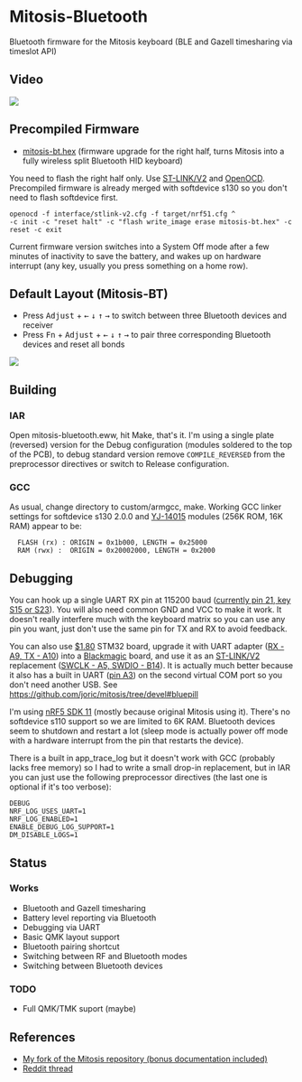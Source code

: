 # Mitosis-Bluetooth

Bluetooth firmware for the Mitosis keyboard (BLE and Gazell timesharing via timeslot API)

## Video

[![](http://img.youtube.com/vi/Qv22OyWb81g/0.jpg)](https://youtu.be/Qv22OyWb81g)

## Precompiled Firmware

* [mitosis-bt.hex] (firmware upgrade for the right half, turns Mitosis into a fully wireless split Bluetooth HID keyboard)

You need to flash the right half only.
Use [ST-LINK/V2] and [OpenOCD].
Precompiled firmware is already merged with softdevice s130 so you don't need to flash softdevice first.

```
openocd -f interface/stlink-v2.cfg -f target/nrf51.cfg ^
-c init -c "reset halt" -c "flash write_image erase mitosis-bt.hex" -c reset -c exit
```

Current firmware version switches into a System Off mode after a few minutes of inactivity to save the battery,
and wakes up on hardware interrupt (any key, usually you press something on a home row).

## Default Layout (Mitosis-BT)

* Press <kbd>Adjust</kbd> + <kbd>←</kbd> <kbd>↓</kbd> <kbd>↑</kbd> <kbd>→</kbd> to switch between three Bluetooth devices and receiver
* Press <kbd>Fn</kbd> + <kbd>Adjust</kbd> + <kbd>←</kbd> <kbd>↓</kbd> <kbd>↑</kbd> <kbd>→</kbd> to pair three corresponding Bluetooth devices and reset all bonds


[![](https://kle-render.herokuapp.com/api/3f5dd1c848bb9a7a723161ad5e0c8e39?5)](http://www.keyboard-layout-editor.com/#/gists/3f5dd1c848bb9a7a723161ad5e0c8e39)

## Building

### IAR

Open mitosis-bluetooth.eww, hit Make, that's it.
I'm using a single plate (reversed) version for
the Debug configuration (modules soldered to the top of the PCB),
to debug standard version remove `COMPILE_REVERSED` from the preprocessor directives or switch
to Release configuration.

### GCC

As usual, change directory to custom/armgcc, make.
Working GCC linker settings for softdevice s130 2.0.0 and [YJ-14015] modules (256K ROM, 16K RAM) appear to be:
```
  FLASH (rx) : ORIGIN = 0x1b000, LENGTH = 0x25000
  RAM (rwx) :  ORIGIN = 0x20002000, LENGTH = 0x2000
```

## Debugging

You can hook up a single UART RX pin at 115200 baud ([currently pin 21, key S15 or S23](https://i.imgur.com/apx8W8W.png)).
You will also need common GND and VCC to make it work. It doesn't really interfere much with the keyboard matrix so you can use any pin you want,
just don't use the same pin for TX and RX to avoid feedback.

You can also use [$1.80](https://www.aliexpress.com/item//32583160323.html) STM32 board,
upgrade it with UART adapter ([RX - A9, TX - A10](https://i.imgur.com/sLyYM27.jpg))
into a [Blackmagic] board,
and use it as an [ST-LINK/V2] replacement ([SWCLK - A5, SWDIO - B14](https://i.imgur.com/Ikt8yZz.jpg)).
It is actually much better because it also has a built in UART ([pin A3][pinout])
on the second virtual COM port so you don't need another USB.
See https://github.com/joric/mitosis/tree/devel#bluepill

I'm using [nRF5 SDK 11] (mostly because original Mitosis using it).
There's no softdevice s110 support so we are limited to 6K RAM.
Bluetooth devices seem to shutdown and restart a lot (sleep mode is actually power off mode
with a hardware interrupt from the pin that restarts the device).

There is a built in app_trace_log but it doesn't work with GCC (probably lacks free memory)
so I had to write a small drop-in replacement, but in IAR you can just use the following preprocessor
directives (the last one is optional if it's too verbose):

```
DEBUG
NRF_LOG_USES_UART=1
NRF_LOG_ENABLED=1
ENABLE_DEBUG_LOG_SUPPORT=1
DM_DISABLE_LOGS=1
```

## Status

### Works

* Bluetooth and Gazell timesharing
* Battery level reporting via Bluetooth
* Debugging via UART
* Basic QMK layout support
* Bluetooth pairing shortcut
* Switching between RF and Bluetooth modes
* Switching between Bluetooth devices

### TODO

* Full QMK/TMK suport (maybe)

## References

* [My fork of the Mitosis repository (bonus documentation included)](https://github.com/joric/mitosis/tree/devel)
* [Reddit thread](https://redd.it/91s4pu)

[mitosis-bt.hex]: https://raw.githubusercontent.com/joric/mitosis/devel/precompiled_iar/mitosis-bt.hex
[ST-LINK/V2]: http://www.ebay.com/itm/331803020521
[OpenOCD]: http://www.freddiechopin.info/en/download/category/10-openocd-dev
[YJ-14015]: https://www.ebay.com/itm/282575577879
[Blackmagic]: https://gojimmypi.blogspot.com/2017/07/BluePill-STM32F103-to-BlackMagic-Probe.html
[nRF5 SDK 11]: https://developer.nordicsemi.com/nRF5_SDK/nRF5_SDK_v11.x.x/nRF5_SDK_11.0.0_89a8197.zip
[pinout]: https://i.imgur.com/apx8W8W.png
[RAM]: https://devzone.nordicsemi.com/b/blog/posts/rom-and-ram-management
